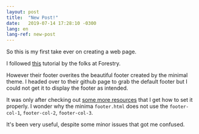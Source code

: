 ```yaml
---
layout: post
title:  "New Post!"
date:   2019-07-14 17:28:10 -0300
lang: en
lang-ref: new-post
---
```


So this is my first take ever on creating a web page.

I followed [this](https://forestry.io/blog/creating-a-multilingual-blog-with-jekyll/) tutorial by the folks at Forestry.

However their footer overites the beautiful footer created by the minimal theme. I headed over to their github page to grab the default footer but I could not get it to display the footer as intended.

It was only after checking out [some more resources](https://cyberloginit.com/2018/05/05/github-pages-jekyll-minima-customize-footer.html) that I get how to set it properly. I wonder why the minima `footer.html` does not use the `footer-col-1`, `footer-col-2`, `footer-col-3`.

It's been very useful, despite some minor issues that got me confused.
